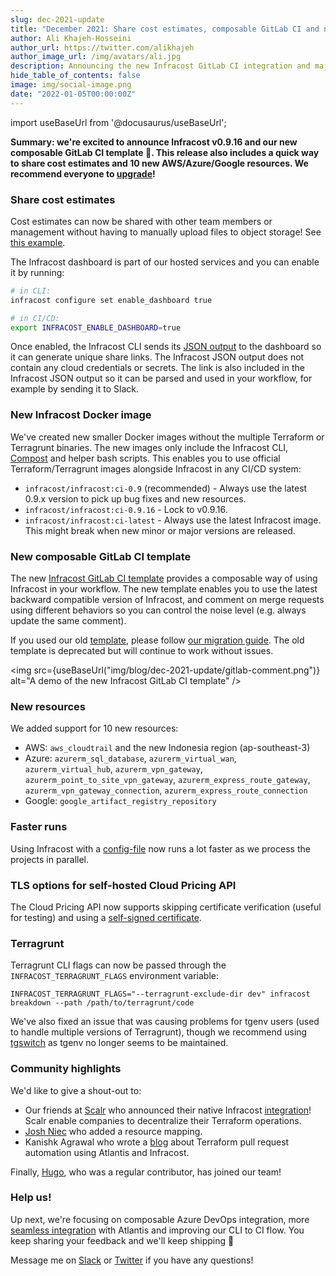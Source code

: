 ```yaml
---
slug: dec-2021-update
title: "December 2021: Share cost estimates, composable GitLab CI and new resources"
author: Ali Khajeh-Hosseini
author_url: https://twitter.com/alikhajeh
author_image_url: /img/avatars/ali.jpg
description: Announcing the new Infracost GitLab CI integration and major new features, upgrade to try them!
hide_table_of_contents: false
image: img/social-image.png
date: "2022-01-05T00:00:00Z"
---
```


import useBaseUrl from '@docusaurus/useBaseUrl';

**Summary: we're excited to announce Infracost v0.9.16 and our new composable GitLab CI template 🎉. This release also includes a quick way to share cost estimates and 10 new AWS/Azure/Google resources. We recommend everyone to [upgrade](/docs/#1-install-infracost)!**

<!--truncate-->

### Share cost estimates

Cost estimates can now be shared with other team members or management without having to manually upload files to object storage! See [this example](https://dashboard.infracost.io/share/deaczrvclzv9z8yf76dex0t4dpxx9buj).

The Infracost dashboard is part of our hosted services and you can enable it by running:
```sh
# in CLI:
infracost configure set enable_dashboard true

# in CI/CD:
export INFRACOST_ENABLE_DASHBOARD=true
```

Once enabled, the Infracost CLI sends its [JSON output](/docs/features/cli_commands/#examples) to the dashboard so it can generate unique share links. The Infracost JSON output does not contain any cloud credentials or secrets. The link is also included in the Infracost JSON output so it can be parsed and used in your workflow, for example by sending it to Slack.

### New Infracost Docker image

We've created new smaller Docker images without the multiple Terraform or Terragrunt binaries. The new images only include the Infracost CLI, [Compost](https://github.com/infracost/compost) and helper bash scripts. This enables you to use official Terraform/Terragrunt images alongside Infracost in any CI/CD system:

- `infracost/infracost:ci-0.9` (recommended) - Always use the latest 0.9.x version to pick up bug fixes and new resources.
- `infracost/infracost:ci-0.9.16` - Lock to v0.9.16.
- `infracost/infracost:ci-latest` - Always use the latest Infracost image. This might break when new minor or major versions are released.

### New composable GitLab CI template

The new [Infracost GitLab CI template](https://gitlab.com/infracost/infracost-gitlab-ci/) provides a composable way of using Infracost in your workflow. The new template enables you to use the latest backward compatible version of Infracost, and comment on merge requests using different behaviors so you can control the noise level (e.g. always update the same comment).

If you used our old [template](https://gitlab.com/infracost/infracost-gitlab-ci/-/blob/master/infracost.yml), please follow [our migration guide](/docs/guides/gitlab_ci_migration/). The old template is deprecated but will continue to work without issues.

<img src={useBaseUrl("img/blog/dec-2021-update/gitlab-comment.png")} alt="A demo of the new Infracost GitLab CI template" />

### New resources

We added support for 10 new resources:

- AWS: `aws_cloudtrail` and the new Indonesia region (ap-southeast-3)  
- Azure: `azurerm_sql_database`, `azurerm_virtual_wan`, `azurerm_virtual_hub`, `azurerm_vpn_gateway`, `azurerm_point_to_site_vpn_gateway`, `azurerm_express_route_gateway`, `azurerm_vpn_gateway_connection`, `azurerm_express_route_connection`
- Google: `google_artifact_registry_repository`

### Faster runs

Using Infracost with a [config-file](/docs/features/config_file/) now runs a lot faster as we process the projects in parallel.

### TLS options for self-hosted Cloud Pricing API

The Cloud Pricing API now supports skipping certificate verification (useful for testing) and using a [self-signed certificate](/docs/cloud_pricing_api/self_hosted/#using-a-self-signed-certificate).

### Terragrunt

Terragrunt CLI flags can now be passed through the `INFRACOST_TERRAGRUNT_FLAGS` environment variable:

```
INFRACOST_TERRAGRUNT_FLAGS="--terragrunt-exclude-dir dev" infracost breakdown --path /path/to/terragrunt/code
```

We've also fixed an issue that was causing problems for tgenv users (used to handle multiple versions of Terragrunt), though we recommend using [tgswitch](https://warrensbox.github.io/tgswitch/) as tgenv no longer seems to be maintained.

### Community highlights

We'd like to give a shout-out to:
- Our friends at [Scalr](https://www.scalr.com) who announced their native Infracost [integration](https://www.scalr.com/blog/infracost)! Scalr enable companies to decentralize their Terraform operations.
- [Josh Niec](https://www.linkedin.com/in/joshniec/) who added a resource mapping. 
- Kanishk Agrawal who wrote a [blog](https://blog.clairvoyantsoft.com/terraform-pull-request-automation-using-atlantis-and-infracost-864d7a89fd45) about Terraform pull request automation using Atlantis and Infracost.

Finally, [Hugo](https://www.linkedin.com/in/hugo-rut-13111680/), who was a regular contributor, has joined our team!

### Help us!

Up next, we're focusing on composable Azure DevOps integration, more [seamless integration](https://github.com/runatlantis/atlantis/discussions/1955) with Atlantis and improving our CLI to CI flow. You keep sharing your feedback and we'll keep shipping 🚀

Message me on [Slack](https://www.infracost.io/community-chat) or [Twitter](https://twitter.com/alikhajeh) if you have any questions!
